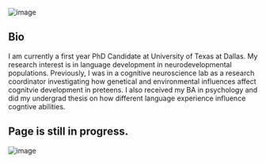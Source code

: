 
![image](https://user-images.githubusercontent.com/48524084/81525879-15ad3500-9324-11ea-9ac7-480bbea698b6.png)

## Bio 
I am currently a first year PhD Candidate at University of Texas at Dallas. My research interest is in language development in neurodevelopmental populations. Previously, I was in a cognitive neuroscience lab as a research coordinator investigating how genetical and environmental influences affect cognitvie development in preteens. I also received my BA in psychology and did my undergrad thesis on  how different language experience influence cogntive abilities. 

## Page is still in progress.
![image](https://user-images.githubusercontent.com/48524084/81525549-16919700-9323-11ea-8097-a57b1e0d5bd7.jpg)

